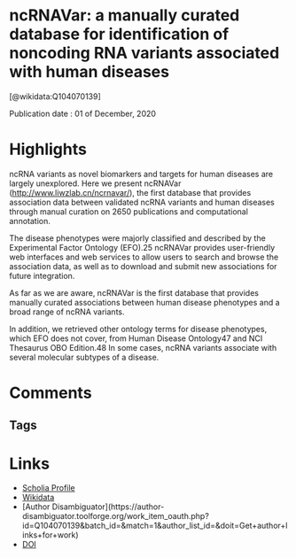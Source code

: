 
ncRNAVar: a manually curated database for identification of noncoding RNA variants associated with human diseases
=================================================================================================================
  
  [@wikidata:Q104070139]  
  
Publication date : 01 of December, 2020  

# Highlights
ncRNA variants as novel biomarkers and targets for human diseases are largely unexplored.
Here we present ncRNAVar (http://www.liwzlab.cn/ncrnavar/), the first database that provides association data between validated ncRNA variants and human diseases through manual curation on 2650 publications and computational annotation.

<!-- Already offline... -->

The disease phenotypes were majorly classified and described by the Experimental Factor Ontology (EFO).25 ncRNAVar provides user-friendly web interfaces and web services to allow users to search and browse the association data, as well as to download and submit new associations for future integration.

As far as we are aware, ncRNAVar is the first database that provides manually curated associations between human disease phenotypes and a broad range of ncRNA variants.

 In addition, we retrieved other ontology terms for disease phenotypes, which EFO does not cover, from Human Disease Ontology47 and NCI Thesaurus OBO Edition.48 In some cases, ncRNA variants associate with several molecular subtypes of a disease. 



# Comments

## Tags

# Links
  
 * [Scholia Profile](https://scholia.toolforge.org/work/Q104070139)  
 * [Wikidata](https://www.wikidata.org/wiki/Q104070139)  
 * [Author Disambiguator](https://author-
disambiguator.toolforge.org/work_item_oauth.php?id=Q104070139&batch_id=&match=1&author_list_id=&doit=Get+author+links+for+work)  
 * [DOI](https://doi.org/10.1016/J.JMB.2020.166727)  
